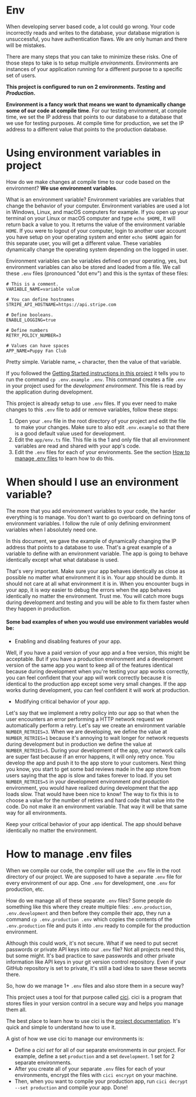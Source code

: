# Env 

When developing server based code, a lot could go wrong. Your code incorrectly reads and writes to the database, your database migration is unsuccessful, you have authentication flaws. We are only human and there will be mistakes. 

There are many steps that you can take to minimize these risks. One of those steps to take is to setup multiple *environments*. Environments are instances of your application running for a different purpose to a specific set of users. 

**This project is configured to run on 2 environments. *Testing* and *Production*.**

**Environment is a fancy work that means we want to dynamically change some of our code at compile time**. For our testing environment, at compile time, we set the IP address that points to our database to a database that we use for testing purposes. At compile time for production, we set the IP address to a different value that points to the production database. 

# Using environment variables in project 

How do we make changes at compile time to our code based on the environment? **We use environment variables**. 

What is an environment variable? Environment variables are variables that change the behavior of your computer. Environment variables are used a lot in Windows, Linux, and macOS computers for example. If you open up your terminal on your Linux or macOS computer and type `echo $HOME`, it will return back a value to you. It returns the value of the environment variable `HOME`. If you were to logout of your computer, login to another user account you have setup on your operating system and enter `echo $HOME` again for this separate user, you will get a different value. These variables dynamically change the operating system depending on the logged in user.

Environment variables can be variables defined on your operating, yes, but environment variables can also be stored and loaded from a file. We call these `.env` files (pronounced "dot env") and this is the syntax of these files:

```
# This is a comment. 
VARIABLE_NAME=variable value

# You can define hostnames
STRIPE_API_HOSTNAME=https://api.stripe.com

# Define booleans. 
ENABLE_LOGGING=true

# Define numbers 
RETRY_POLICY_NUMBER=3

# Values can have spaces
APP_NAME=Puppy Fan Club
```

Pretty simple. Variable name, `=` character, then the value of that variable. 

If you followed the [Getting Started instructions in this project](../README.md#Getting-Started) it tells you to run the command `cp .env.example .env`. This command creates a file `.env` in your project used for the *development environment*. This file is read by the application during development. 

This project is already setup to use `.env` files. If you ever need to make changes to this `.env` file to add or remove variables, follow these steps:

1. Open your `.env` file in the root directory of your project and edit the file to make your changes. Make sure to also edit `.env.example` so that there is a good default value used for development. 
2. Edit the `app/env.ts` file. This file is the 1 and only file that all environment variables are read and shared with your app's code. 
3. Edit the `.env` files for each of your environments. See the section [How to manage .env files](#How-to-manage-.env-files) to learn how to do this. 

# When should I use an environment variable? 

The more that you add environment variables to your code, the harder everything is to manage. You don't want to go overboard on defining tons of environment variables. I follow the rule of only defining environment variables when I absolutely need one. 

In this document, we gave the example of dynamically changing the IP address that points to a database to use. That's a great example of a variable to define with an environment variable. The app is going to behave identically except what what database is used. 

That's very important. Make sure your app behaves identically as close as possible no matter what environment it is in. Your app should be dumb. It should not care at all what environment it is in. When you encounter bugs in your app, it is *way* easier to debug the errors when the app behaves identically no matter the environment. Trust me. You will catch more bugs during development and testing and you will be able to fix them faster when they happen in production. 

#### Some bad examples of when you would use environment variables would be:

* Enabling and disabling features of your app. 

Well, if you have a paid version of your app and a free version, this might be acceptable. But if you have a production environment and a development version of the same app you want to keep all of the features identical because during development when you're testing your app works correctly, you can feel confident that your app will work correctly because it is identical to the production app except some very small changes. If the app works during development, you can feel confident it will work at production. 

* Modifying critical behavior of your app. 

Let's say that we implement a retry policy into our app so that when the user encounters an error performing a HTTP network request we automatically perform a retry. Let's say we create an environment variable `NUMBER_RETRIES=3`. When we are developing, we define the value at `NUMBER_RETRIES=1` because it's annoying to wait longer for network requests during development but in production we define the value at `NUMBER_RETRIES=5`. During your development of the app, your network calls are super fast because if an error happens, it will only retry once. You develop the app and push it to the app store to your customers. Next thing you know, you start to get some bad reviews made in the app store from users saying that the app is slow and takes forever to load. If you set `NUMBER_RETRIES=5` in your development environment *and* production environment, you would have realized during development that the app loads slow. That would have been nice to know! The way to fix this is to choose a value for the number of retires and hard code that value into the code. Do not make it an environment variable. That way it will be that same way for all environments. 

Keep your critical behavior of your app identical. The app should behave identically no matter the environment. 

# How to manage .env files

When we compile our code, the compiler will use the `.env` file in the root directory of our project. We are supposed to have a separate `.env` file for every environment of our app. One `.env` for development, one `.env` for production, etc. 

How do we manage all of these separate `.env` files? Some people do something like this where they create multiple files: `.env.production`, `.env.development` and then before they compile their app, they run a command `cp .env.production .env` which copies the contents of the `.env.production` file and puts it into `.env` ready to compile for the production environment. 

Although this could work, it's not secure. What if we need to put secret passwords or private API keys into our `.env` file? Not all projects need this, but some might. It's bad practice to save passwords and other private information like API keys in your git version control repository. Even if your GitHub repository is set to private, it's still a bad idea to save these secrets there. 

So, how do we manage 1+ `.env` files and also store them in a secure way? 

This project uses a tool for that purpose called [cici](https://github.com/levibostian/cici/). cici is a program that stores files in your version control in a secure way and helps you manage them all. 

The best place to learn how to use cici is the [project documentation](https://github.com/levibostian/cici/). It's quick and simple to understand how to use it. 

A gist of how we use cici to manage our environments is:
* Define a *cici set* for all of our separate environments in our project. For example, define a set `production` and a set `development`. 1 set for 2 separate environments. 
* After you create all of your separate `.env` files for each of your environments, encrypt the files with `cici encrypt` on your machine. 
* Then, when you want to compile your production app, run `cici decrypt --set production` and compile your app. Done! 
